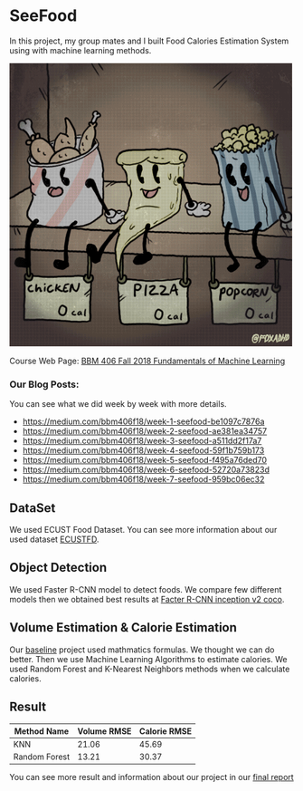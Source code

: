 # SeeFood

In this project, my group mates and I built Food Calories Estimation System using with machine learning methods.

![](giphy.gif)

Course Web Page: [BBM 406 Fall 2018 Fundamentals of Machine Learning](https://web.cs.hacettepe.edu.tr/~aykut/classes/fall2018/bbm406/project.html)

### Our Blog Posts:

You can see what we did week by week with more details.

- https://medium.com/bbm406f18/week-1-seefood-be1097c7876a
- https://medium.com/bbm406f18/week-2-seefood-ae381ea34757
- https://medium.com/bbm406f18/week-3-seefood-a511dd2f17a7
- https://medium.com/bbm406f18/week-4-seefood-59f1b759b173
- https://medium.com/bbm406f18/week-5-seefood-f495a76ded70
- https://medium.com/bbm406f18/week-6-seefood-52720a73823d
- https://medium.com/bbm406f18/week-7-seefood-959bc06ec32

## DataSet

We used ECUST Food Dataset. You can see more information about our used dataset [ECUSTFD](https://github.com/Liang-yc/ECUSTFD-resized-). 

## Object Detection

We used Faster R-CNN model to detect foods. We compare few different models then we obtained best results at [Facter R-CNN inception v2 coco](https://github.com/tensorflow/models/blob/master/research/object_detection/g3doc/detection_model_zoo.md). 

## Volume Estimation & Calorie Estimation

Our [baseline](https://github.com/Liang-yc/CalorieEstimation) project used mathmatics formulas. We thought we can do better. Then we use Machine Learning Algorithms to estimate calories. We used Random Forest and K-Nearest Neighbors methods when we calculate calories.

## Result

| Method Name | Volume RMSE | Calorie RMSE |
| --- | --- | --- |
| KNN | 21.06 | 45.69 |
| Random Forest | 13.21 | 30.37 |

You can see more result and information about our project in our [final report](finalReport.pdf)

